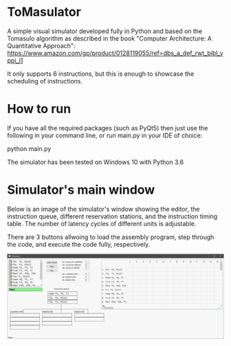 # ToMasulator
A simple visual simulator developed fully in Python and based on the Tomasulo algorithm as described in the book "Computer Architecture: A Quantitative Approach":
https://www.amazon.com/gp/product/0128119055/ref=dbs_a_def_rwt_bibl_vppi_i1

It only supports 6 instructions, but this is enough to showcase the scheduling of instructions.

# How to run
If you have all the required packages (such as PyQt5) then just use the following in your command line, or run main.py in your IDE of choice:

python main.py

The simulator has been tested on Windows 10 with Python 3.6


# Simulator's main window
Below is an image of the simulator's window showing the editor, the instruction queue, different reservation stations, and the instruction timing table. The number of latency cycles of different units is adjustable. 

There are 3 buttons allwoing to load the assembly program, step through the code, and execute the code fully, respectively.

![](images/sample_window.gif)


